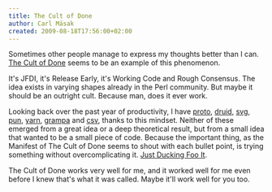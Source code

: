 ```yaml
---
title: The Cult of Done
author: Carl Mäsak
created: 2009-08-18T17:56:00+02:00
---
```

Sometimes other people manage to express my thoughts better than I can. [The Cult of Done](http://www.brepettis.com/blog/2009/3/3/the-cult-of-done-manifesto.html) seems to be an example of this phenomenon.

It's JFDI, it's Release Early, it's Working Code and Rough Consensus. The idea exists in varying shapes already in the Perl community. But maybe it should be an outright cult. Because man, does it ever work.

Looking back over the past year of productivity, I have [proto](http://github.com/masak/proto/), [druid](http://github.com/masak/druid/), [svg](http://github.com/masak/svg/), [pun](http://github.com/masak/pun/), [yarn](http://github.com/masak/yarn), [grampa](http://github.com/masak/grampa) and [csv](http://github.com/masak/csv), thanks to this mindset. Neither of these emerged from a great idea or a deep theoretical result, but from a small idea that wanted to be a small piece of code. Because the important thing, as the Manifest of The Cult of Done seems to shout with each bullet point, is trying something without overcomplicating it. [Just Ducking Foo It](http://irclog.perlgeek.de/perl6/2009-03-06#i_961614).

The Cult of Done works very well for me, and it worked well for me even before I knew that's what it was called. Maybe it'll work well for you too.


